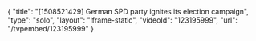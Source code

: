 {
    "title": "[1508521429] German SPD party ignites its election campaign",
    "type": "solo",
    "layout": "iframe-static",
    "videoId": "123195999",
    "url": "\/tvpembed\/123195999"
}